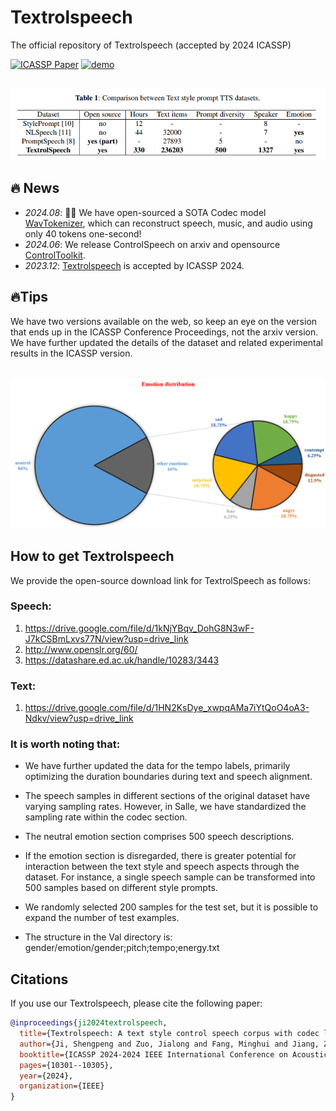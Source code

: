 # Textrolspeech
The official repository of Textrolspeech (accepted by 2024 ICASSP)

[![ICASSP Paper](https://img.shields.io/badge/ICASSP-Paper-blue.svg)](https://ieeexplore.ieee.org/abstract/document/10445879)
[![demo](https://img.shields.io/badge/%F0%9F%A4%97%20Textrolspeech-Demo-yellow)](https://sall-e.github.io/)

<br>
<img src="textrolspeech_fig1.png">
<br>

## 🔥 News
- *2024.08*: 🎉🎉 We have open-sourced a SOTA Codec model [WavTokenizer](https://github.com/jishengpeng/WavTokenizer), which can reconstruct speech, music, and audio using only 40 tokens one-second!
- *2024.06*: We release ControlSpeech on arxiv and opensource [ControlToolkit](https://github.com/jishengpeng/ControlSpeech).
- *2023.12*: [Textrolspeech](https://github.com/jishengpeng/TextrolSpeech) is accepted by ICASSP 2024.

## 🔥Tips
We have two versions available on the web, so keep an eye on the version that ends up in the ICASSP Conference Proceedings, not the arxiv version. We have further updated the details of the dataset and related experimental results in the ICASSP version.

<br>
<img src="figure3.png">
<br>

## How to get Textrolspeech
We provide the open-source download link for TextrolSpeech as follows:

### Speech:

1. https://drive.google.com/file/d/1kNjYBqv_DohG8N3wF-J7kCSBmLxvs77N/view?usp=drive_link
2. http://www.openslr.org/60/
3. https://datashare.ed.ac.uk/handle/10283/3443

### Text:

1. https://drive.google.com/file/d/1HN2KsDye_xwpqAMa7iYtQoO4oA3-Ndkv/view?usp=drive_link

### It is worth noting that:
- We have further updated the data for the tempo labels, primarily optimizing the duration boundaries during text and speech alignment.

- The speech samples in different sections of the original dataset have varying sampling rates. However, in Salle, we have standardized the sampling rate within the codec section.

- The neutral emotion section comprises 500 speech descriptions.

- If the emotion section is disregarded, there is greater potential for interaction between the text style and speech aspects through the dataset. For instance, a single speech sample can be transformed into 500 samples based on different style prompts.

- We randomly selected 200 samples for the test set, but it is possible to expand the number of test examples.

- The structure in the Val directory is: gender/emotion/gender;pitch;tempo;energy.txt


## Citations

If you use our Textrolspeech, please cite the following paper:

```bibtex
@inproceedings{ji2024textrolspeech,
  title={Textrolspeech: A text style control speech corpus with codec language text-to-speech models},
  author={Ji, Shengpeng and Zuo, Jialong and Fang, Minghui and Jiang, Ziyue and Chen, Feiyang and Duan, Xinyu and Huai, Baoxing and Zhao, Zhou},
  booktitle={ICASSP 2024-2024 IEEE International Conference on Acoustics, Speech and Signal Processing (ICASSP)},
  pages={10301--10305},
  year={2024},
  organization={IEEE}
}
```




